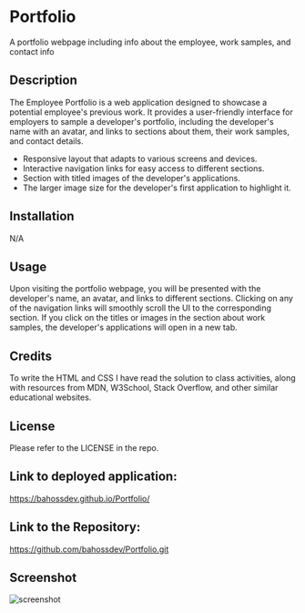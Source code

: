 # Portfolio
A portfolio webpage including info about the employee, work samples, and contact info

## Description
The Employee Portfolio is a web application designed to showcase a potential employee's previous work. It provides a user-friendly interface for employers to sample a developer's portfolio, including the developer's name with an avatar, and links to sections about them, their work samples, and contact details.

- Responsive layout that adapts to various screens and devices.
- Interactive navigation links for easy access to different sections.
- Section with titled images of the developer's applications.
- The larger image size for the developer's first application to highlight it.


## Installation
N/A

## Usage

Upon visiting the portfolio webpage, you will be presented with the developer's name, an avatar, and links to different sections. Clicking on any of the navigation links will smoothly scroll the UI to the corresponding section. If you click on the titles or images in the section about work samples, the developer's applications will open in a new tab.

## Credits

To write the HTML and CSS I have read the solution to class activities, along with resources from MDN, W3School, Stack Overflow, and other similar educational websites.

## License

Please refer to the LICENSE in the repo.

## Link to deployed application:

https://bahossdev.github.io/Portfolio/

## Link to the Repository:

https://github.com/bahossdev/Portfolio.git

## Screenshot

![screenshot](https://github.com/bahossdev/Portfolio/assets/148646212/01c30a92-dc36-4cfd-8c37-1f69a880e2b1)
